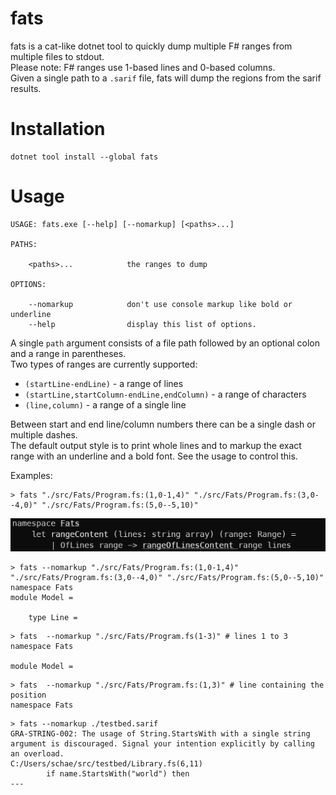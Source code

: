 fats
====

fats is a cat-like dotnet tool to quickly dump multiple F# ranges from multiple files to stdout.  
Please note: F# ranges use 1-based lines and 0-based columns.  
Given a single path to a `.sarif` file, fats will dump the regions from the sarif results.

# Installation
```shell
dotnet tool install --global fats
```

# Usage
```
USAGE: fats.exe [--help] [--nomarkup] [<paths>...]

PATHS:

    <paths>...            the ranges to dump

OPTIONS:

    --nomarkup            don't use console markup like bold or underline
    --help                display this list of options.
```

A single `path` argument consists of a file path followed by an optional colon and a range in parentheses.  
Two types of ranges are currently supported:
- `(startLine-endLine)` - a range of lines
- `(startLine,startColumn-endLine,endColumn)` - a range of characters  
- `(line,column)` - a range of a single line  

Between start and end line/column numbers there can be a single dash or multiple dashes.  
The default output style is to print whole lines and to markup the exact range with an underline and a bold font. See the usage to control this.

Examples:
```shell
> fats "./src/Fats/Program.fs:(1,0-1,4)" "./src/Fats/Program.fs:(3,0--4,0)" "./src/Fats/Program.fs:(5,0--5,10)"
```
![Alt text](docs/images/markupoutput.png)



```shell
> fats --nomarkup "./src/Fats/Program.fs:(1,0-1,4)" "./src/Fats/Program.fs:(3,0--4,0)" "./src/Fats/Program.fs:(5,0--5,10)"
namespace Fats
module Model =

    type Line =
```

```shell
> fats  --nomarkup "./src/Fats/Program.fs(1-3)" # lines 1 to 3
namespace Fats

module Model =
```

```shell
> fats  --nomarkup "./src/Fats/Program.fs:(1,3)" # line containing the position
namespace Fats
```

```shell
> fats --nomarkup ./testbed.sarif
GRA-STRING-002: The usage of String.StartsWith with a single string argument is discouraged. Signal your intention explicitly by calling an overload.
C:/Users/schae/src/testbed/Library.fs(6,11)
        if name.StartsWith("world") then
---
```
